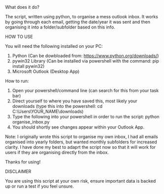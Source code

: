What does it do?

The script, written using python, to organise a mess outlook inbox.
It works by going through each email, getting the date/year it was sent and then organising it into a folder/subfolder based on this info.


HOW TO USE

You will need the following installed on your PC:
1. Python (Can be dowbloaded from: https://www.python.org/downloads/)
2. pywin32 Library (Can be installed via powershell with the command: pip install pywin32)
3. Microsoft Outlook (Desktop App)

How to run:
1. Open your powershell/command line (can search for this from your task bar)
2. Direct yourself to where you have saved this, most likely your downloads (type this into the powershell: cd C:\Users\YOUR_NAME\downloads)
3. Type the following into your powershell in order to run the script: python organise_inbox.py
4. You should shortly see changes appear within your Outlook App.

Note: I originally wrote this script to organise my own inbox, I had all emails organised into yearly folders, but wanted monthly subfolders for increased clarity.
I have done my best to adaprt the script now so that it will work for users if they are organising directly from the inbox.

Thanks for using!

DISCLAIMER

You are using this script at your own risk, ensure important data is backed up or run a test if you feel unsure. 
